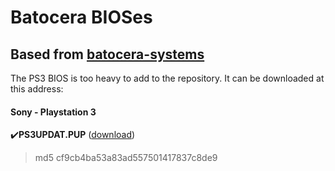 # Batocera BIOSes

## Based from [batocera-systems](https://github.com/batocera-linux/batocera.linux/commits/master/package/batocera/core/batocera-scripts/scripts/batocera-systems)

The PS3 BIOS is too heavy to add to the repository. It can be downloaded at this address:

#### Sony - Playstation 3

✔️**PS3UPDAT.PUP** ([download](https://archive.midnightchannel.net/SonyPS/Firmware/download/cf9cb4ba53a83ad557501417837c8de9/CEX_CRC[21fb1bbd]_FW[v4.86]_PS3UPDAT.PUP))

> md5 cf9cb4ba53a83ad557501417837c8de9
